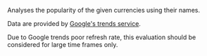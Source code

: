 Analyses the popularity of the given currencies using their names. 

Data are provided by [Google's trends service](https://trends.google.com/trends/?geo=US).
 
Due to Google trends poor refresh rate, this evaluation should be considered for large time frames only.